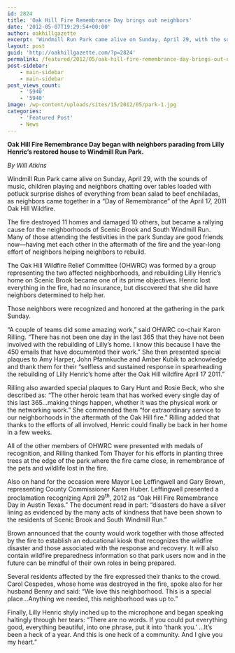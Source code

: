 ```yaml
---
id: 2824
title: 'Oak Hill Fire Remembrance Day brings out neighbors'
date: '2012-05-07T19:29:54+00:00'
author: oakhillgazette
excerpt: 'Windmill Run Park came alive on Sunday, April 29, with the sounds of music, children playing and neighbors chatting over tables loaded with potluck surprise dishes of everything from bean salad to beef enchiladas, as neighbors came together in a “Day of Remembrance” of the April 17, 2011 Oak Hill Wildfire.'
layout: post
guid: 'http://oakhillgazette.com/?p=2824'
permalink: /featured/2012/05/oak-hill-fire-remembrance-day-brings-out-neighbors/
post-sidebar:
    - main-sidebar
    - main-sidebar
post_views_count:
    - '5940'
    - '5940'
image: /wp-content/uploads/sites/15/2012/05/park-1.jpg
categories:
    - 'Featured Post'
    - News
---
```


**Oak Hill Fire Remembrance Day began with neighbors parading from Lilly Henric’s restored house to Windmill Run Park.**

*By Will Atkins*

Windmill Run Park came alive on Sunday, April 29, with the sounds of music, children playing and neighbors chatting over tables loaded with potluck surprise dishes of everything from bean salad to beef enchiladas, as neighbors came together in a “Day of Remembrance” of the April 17, 2011 Oak Hill Wildfire.

The fire destroyed 11 homes and damaged 10 others, but became a rallying cause for the neighborhoods of Scenic Brook and South Windmill Run. Many of those attending the festivities in the park Sunday are good friends now—having met each other in the aftermath of the fire and the year-long effort of neighbors helping neighbors to rebuild.

The Oak Hill Wildfire Relief Committee (OHWRC) was formed by a group representing the two affected neighborhoods, and rebuilding Lilly Henric’s home on Scenic Brook became one of its prime objectives. Henric lost everything in the fire, had no insurance, but discovered that she did have neighbors determined to help her.

Those neighbors were recognized and honored at the gathering in the park Sunday.

“A couple of teams did some amazing work,” said OHWRC co-chair Karon Rilling. “There has not been one day in the last 365 that they have not been involved with the rebuilding of Lilly’s home. I know this because I have the 450 emails that have documented their work.” She then presented special plaques to Amy Harper, John Pfannkuche and Amber Kubik to acknowledge and thank them for their “selfless and sustained response in spearheading the rebuilding of Lilly Henric’s home after the Oak Hill wildfire April 17 2011.”

Rilling also awarded special plaques to Gary Hunt and Rosie Beck, who she described as: “The other heroic team that has worked every single day of this last 365…making things happen, whether it was the physical work or the networking work.” She commended them “for extraordinary service to our neighborhoods in the aftermath of the Oak Hill fire.” Rilling added that thanks to the efforts of all involved, Henric could finally be back in her home in a few weeks.

All of the other members of OHWRC were presented with medals of recognition, and Rilling thanked Tom Thayer for his efforts in planting three trees at the edge of the park where the fire came close, in remembrance of the pets and wildlife lost in the fire.

Also on hand for the occasion were Mayor Lee Leffingwell and Gary Brown, representing County Commissioner Karen Huber. Leffingwell presented a proclamation recognizing April 29<sup>th</sup>, 2012 as “Oak Hill Fire Remembrance Day in Austin Texas.” The document read in part: “disasters do have a silver lining as evidenced by the many acts of kindness that have been shown to the residents of Scenic Brook and South Windmill Run.”

Brown announced that the county would work together with those affected by the fire to establish an educational kiosk that recognizes the wildfire disaster and those associated with the response and recovery. It will also contain wildfire preparedness information so that park users now and in the future can be mindful of their own roles in being prepared.

Several residents affected by the fire expressed their thanks to the crowd. Carol Cespedes, whose home was destroyed in the fire, spoke also for her husband Benny and said: “We love this neighborhood. This is a special place…Anything we needed, this neighborhood was up to.”

Finally, Lilly Henric shyly inched up to the microphone and began speaking haltingly through her tears: “There are no words. If you could put everything good, everything beautiful, into one phrase, put it into ‘thank you.’ …It’s been a heck of a year. And this is one heck of a community. And I give you my heart.”